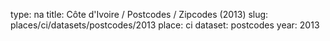 type: na
title: Côte d'Ivoire / Postcodes / Zipcodes (2013)
slug: places/ci/datasets/postcodes/2013
place: ci
dataset: postcodes
year: 2013
